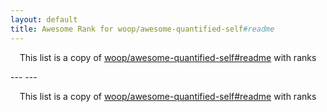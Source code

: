 ```yaml
---
layout: default
title: Awesome Rank for woop/awesome-quantified-self#readme
---
```


<p align="center">
	This list is a copy of <a href="https://github.com/woop/awesome-quantified-self#readme">woop/awesome-quantified-self#readme</a> with ranks
</p>
---
---
<p align="center">
	This list is a copy of <a href="https://github.com/woop/awesome-quantified-self#readme">woop/awesome-quantified-self#readme</a> with ranks
</p>
